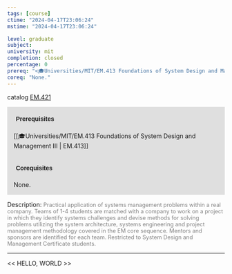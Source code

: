 ```yaml
---
tags: [course]
ctime: "2024-04-17T23:06:24"
mstime: "2024-04-17T23:06:24"

level: graduate
subject: 
university: mit
completion: closed
percentage: 0
prereq: "<🎓Universities/MIT/EM.413 Foundations of System Design and Management III>"
coreq: "None."
---
```


catalog [EM.421](http://student.mit.edu/catalog/mEMa.html#EM.421)

<span style="display: block; padding: 15px; background-color: rgb(100, 100, 100, 0.2);"><font id="m_prereq3903_0" style="display: block; font-family: Arial, sans-serif; font-weight: bold; padding: 5px">Prerequisites</font><br><span id="prereq3903_0">[[🎓Universities/MIT/EM.413 Foundations of System Design and Management III | EM.413]]</span></span>
<span style="display: block; padding: 15px; background-color: rgb(100, 100, 100, 0.2);"><font id="m_coreq3903_0" style="display: block; font-family: Arial, sans-serif; font-weight: bold; padding: 5px">Corequisites</font><br><span id="coreq3903_0">None.</span></span>

<font style="">Description:</font>
<font style="color: grey; font-size: 0.8rem;">Practical application of systems management problems within a real company. Teams of 1-4 students are matched with a company to work on a project in which they identify systems challenges and devise methods for solving problems utilizing the system architecture, systems engineering and project management methodology covered in the EM core sequence. Mentors and sponsors are identified for each team. Restricted to System Design and Management Certificate students.</font>



---

<< HELLO, WORLD >>
